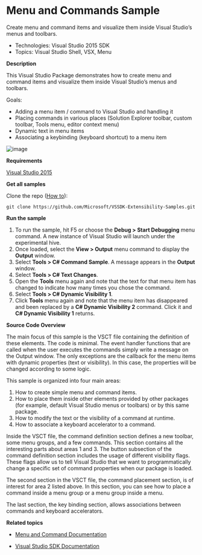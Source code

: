﻿

# Menu and Commands Sample
Create menu and command items and visualize them inside Visual
Studio’s menus and toolbars.

* Technologies: Visual Studio 2015 SDK
* Topics: Visual Studio Shell, VSX, Menu

**Description**

This Visual Studio Package demonstrates how to create menu and command items
and visualize them inside Visual Studio’s menus and toolbars.

Goals:

  * Adding a menu item / command to Visual Studio and handling it 
  * Placing commands in various places (Solution Explorer toolbar, custom toolbar, Tools menu, editor context menu) 
  * Dynamic text in menu items 
  * Associating a keybinding (keyboard shortcut) to a menu item 

![image](C%23/Example.MenuAndCommands.png)

**Requirements**

[ Visual Studio 2015 ](https://www.visualstudio.com/products/visual-studio-community-vs?wt.mc_id=o~display~github~vssdk)



**Get all samples**

Clone the repo ([How to](https://git-scm.com/book/en/v2/Git-Basics-Getting-a-Git-Repository#Cloning-an-Existing-Repository)):

`git clone https://github.com/Microsoft/VSSDK-Extensibility-Samples.git`

**Run the sample**

  1. To run the sample, hit F5 or choose the **Debug &gt; Start Debugging** menu command. A new instance of Visual Studio will launch under the experimental hive. 
  2. Once loaded, select the **View &gt; Output** menu command to display the **Output** window. 
  3. Select **Tools &gt; C# Command Sample**. A message appears in the **Output** window. 
  4. Select **Tools &gt; C# Text Changes**. 
  5. Open the **Tools** menu again and note that the text for that menu item has changed to indicate how many times you chose the command. 
  6. Select **Tools &gt; C# Dynamic Visibility 1**. 
  7. Click **Tools** menu again and note that the menu item has disappeared and been replaced by a **C# Dynamic Visibility 2** command. Click it and **C# Dynamic Visibility 1** returns. 



**Source Code Overview**

The main focus of this sample is the VSCT file containing the definition of
these elements. The code is minimal. The event handler functions that are
called when the user executes the commands simply write a message on the
Output window. The only exceptions are the callback for the menu items with
dynamic properties (text or visibility). In this case, the properties will be
changed according to some logic.

This sample is organized into four main areas:

  1. How to create simple menu and command items. 
  2. How to place them inside other elements provided by other packages (for example, default Visual Studio menus or toolbars) or by this same package. 
  3. How to modify the text or the visibility of a command at runtime. 
  4. How to associate a keyboard accelerator to a command. 



Inside the VSCT file, the command definition section defines a new toolbar,
some menu groups, and a few commands. This section contains all the
interesting parts about areas 1 and 3. The button subsection of the command
definition section includes the usage of different visibility flags. These
flags allow us to tell Visual Studio that we want to programmatically change a
specific set of command properties when our package is loaded.

The second section in the VSCT file, the command placement section, is of
interest for area 2 listed above. In this section, you can see how to place a
command inside a menu group or a menu group inside a menu.

The last section, the key binding section, allows associations between
commands and keyboard accelerators.



**Related topics**

* [ Menu and Command Documentation ](https://msdn.microsoft.com/en-us/library/bb165937(v=vs.140).aspx)

* [ Visual Studio SDK Documentation ](https://msdn.microsoft.com/en-us/library/bb166441(v=vs.140).aspx)



